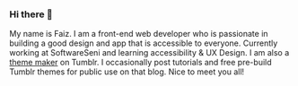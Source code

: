 ### Hi there 👋

My name is Faiz. I am a front-end web developer who is passionate in building a good design and app that is accessible to everyone. Currently working at SoftwareSeni and learning accessibility & UX Design. I am also a [theme maker](https://fukuo.tumblr.com/) on Tumblr. I occasionally post tutorials and free pre-build Tumblr themes for public use on that blog. Nice to meet you all!

<!--
**fukou/fukou** is a ✨ _special_ ✨ repository because its `README.md` (this file) appears on your GitHub profile.

Here are some ideas to get you started:

- 🔭 I’m currently working on ...
- 🌱 I’m currently learning ...
- 👯 I’m looking to collaborate on ...
- 🤔 I’m looking for help with ...
- 💬 Ask me about ...
- 📫 How to reach me: ...
- 😄 Pronouns: ...
- ⚡ Fun fact: ...
-->
